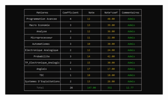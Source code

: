<img src="https://github.com/Abdessamad7687/Marks-Counter/blob/master/main.jpg" width="800" alt="Product Logo">
